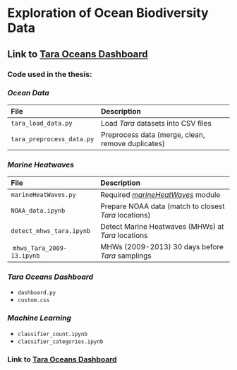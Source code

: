 # Exploration of Ocean Biodiversity Data

## Link to [Tara Oceans Dashboard](https://tara-dash-2024.nw.r.appspot.com/)

### Code used in the thesis:
### *Ocean Data*

| File | Description |
| :--- | :--- |
| `tara_load_data.py` | Load *Tara* datasets into CSV files |
| `tara_preprocess_data.py` | Preprocess data (merge, clean, remove duplicates) |



### *Marine Heatwaves*

| File | Description |
| :--- | :--- |
| `marineHeatWaves.py` | Required *[marineHeatWaves](https://github.com/ecjoliver/marineHeatWaves)* module |
| `NOAA_data.ipynb` | Prepare NOAA data (match to closest *Tara* locations) |
| `detect_mhws_tara.ipynb` | Detect Marine Heatwaves (MHWs) at *Tara* locations |
| `mhws_Tara_2009-13.ipynb` | MHWs (2009-2013) 30 days before *Tara* samplings |



### *Tara Oceans Dashboard*

* `dashboard.py` 
* `custom.css`


### *Machine Learning*
* `classifier_count.ipynb`
* `classifier_categories.ipynb`


### Link to [Tara Oceans Dashboard](https://tara-dash-2024.nw.r.appspot.com/)
